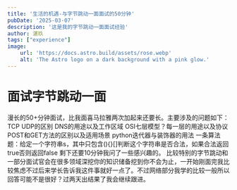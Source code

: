 ```yaml
---
title: '生活的机遇-与字节跳动一面面试的50分钟'
pubDate: '2025-03-07'
description: '这是我的字节跳动一面面试经验'
author: 湛玖
tags: ["experience"]
image:
    url: 'https://docs.astro.build/assets/rose.webp'
    alt: 'The Astro logo on a dark background with a pink glow.'
---
```

# 面试字节跳动一面
漫长的50+分钟面试，比我面喜马拉雅两次加起来还要长。主要涉及的问题如下：
TCP UDP的区别
DNS的用途以及工作区域
OSI七层模型？每一层的用途以及协议
POST和GET方法的区别以及适用场景
python迭代器与装饰器的用法
一条算法题：给定一个字符串s，其中只包含(){}[]判断这个字符串是否合法，如果合法返回true否则返回false
剩下还要10分钟我问了一些感兴趣的。
比较特别的字节跳动和一部分面试官会在很多领域深挖你的知识储备挖到你不会为止，一开始刚面完我比较焦虑不过后来学长告诉我这件事就好一点了。不过网络部分我学的比较一般所以回答可能不是很好？过两天出结果了我会继续跟进。